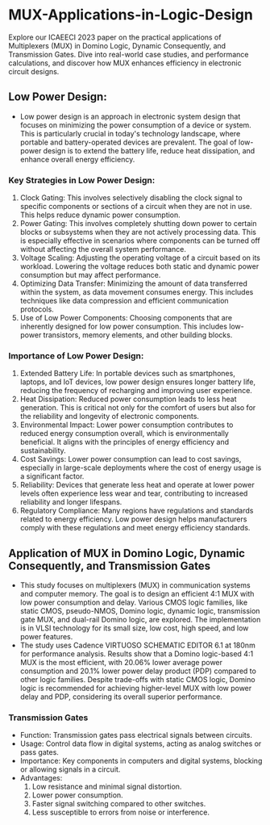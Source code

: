 # MUX-Applications-in-Logic-Design
Explore our ICAEECI 2023 paper on the practical applications of Multiplexers (MUX) in Domino Logic, Dynamic Consequently, and Transmission Gates. Dive into real-world case studies, and performance calculations, and discover how MUX enhances efficiency in electronic circuit designs.

## Low Power Design:

* Low power design is an approach in electronic system design that focuses on minimizing the power consumption of a device or system. This is particularly crucial in today's technology landscape, where portable and battery-operated devices are prevalent. The goal of low-power design is to extend the battery life, reduce heat dissipation, and enhance overall energy efficiency.

### Key Strategies in Low Power Design:

1. Clock Gating: This involves selectively disabling the clock signal to specific components or sections of a circuit when they are not in use. This helps reduce dynamic power consumption.
2. Power Gating: This involves completely shutting down power to certain blocks or subsystems when they are not actively processing data. This is especially effective in scenarios where components can be turned off without affecting the overall system performance.
3. Voltage Scaling: Adjusting the operating voltage of a circuit based on its workload. Lowering the voltage reduces both static and dynamic power consumption but may affect performance.
4. Optimizing Data Transfer: Minimizing the amount of data transferred within the system, as data movement consumes energy. This includes techniques like data compression and efficient communication protocols.
5. Use of Low Power Components: Choosing components that are inherently designed for low power consumption. This includes low-power transistors, memory elements, and other building blocks.

### Importance of Low Power Design:

1. Extended Battery Life: In portable devices such as smartphones, laptops, and IoT devices, low power design ensures longer battery life, reducing the frequency of recharging and improving user experience.
2. Heat Dissipation: Reduced power consumption leads to less heat generation. This is critical not only for the comfort of users but also for the reliability and longevity of electronic components.
3. Environmental Impact: Lower power consumption contributes to reduced energy consumption overall, which is environmentally beneficial. It aligns with the principles of energy efficiency and sustainability.
4. Cost Savings: Lower power consumption can lead to cost savings, especially in large-scale deployments where the cost of energy usage is a significant factor.
5. Reliability: Devices that generate less heat and operate at lower power levels often experience less wear and tear, contributing to increased reliability and longer lifespans.
6. Regulatory Compliance: Many regions have regulations and standards related to energy efficiency. Low power design helps manufacturers comply with these regulations and meet energy efficiency standards.

## Application of MUX in Domino Logic, Dynamic Consequently, and Transmission Gates

* This study focuses on multiplexers (MUX) in communication systems and computer memory. The goal is to design an efficient 4:1 MUX with low power consumption and delay. Various CMOS logic families, like static CMOS, pseudo-NMOS, Domino logic, dynamic logic, transmission gate MUX, and dual-rail Domino logic, are explored. The implementation is in VLSI technology for its small size, low cost, high speed, and low power features.
* The study uses Cadence VIRTUOSO SCHEMATIC EDITOR 6.1 at 180nm for performance analysis. Results show that a Domino logic-based 4:1 MUX is the most efficient, with 20.06% lower average power consumption and 20.1% lower power delay product (PDP) compared to other logic families. Despite trade-offs with static CMOS logic, Domino logic is recommended for achieving higher-level MUX with low power delay and PDP, considering its overall superior performance.

### Transmission Gates
* Function: Transmission gates pass electrical signals between circuits.
* Usage: Control data flow in digital systems, acting as analog switches or pass gates.
* Importance: Key components in computers and digital systems, blocking or allowing signals in a circuit.
* Advantages:
  1. Low resistance and minimal signal distortion.
  2. Lower power consumption.
  3. Faster signal switching compared to other switches.
  4. Less susceptible to errors from noise or interference.
